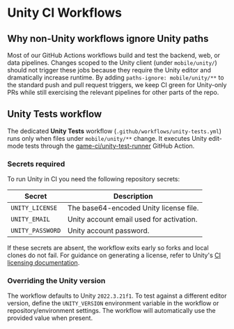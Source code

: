 # Unity CI Workflows

## Why non-Unity workflows ignore Unity paths
Most of our GitHub Actions workflows build and test the backend, web, or data pipelines. Changes scoped to the Unity client (under `mobile/unity/`) should not trigger these jobs because they require the Unity editor and dramatically increase runtime. By adding `paths-ignore: mobile/unity/**` to the standard push and pull request triggers, we keep CI green for Unity-only PRs while still exercising the relevant pipelines for other parts of the repo.

## Unity Tests workflow
The dedicated **Unity Tests** workflow (`.github/workflows/unity-tests.yml`) runs only when files under `mobile/unity/**` change. It executes Unity edit-mode tests through the [game-ci/unity-test-runner](https://github.com/game-ci/unity-test-runner) GitHub Action.

### Secrets required
To run Unity in CI you need the following repository secrets:

| Secret | Description |
| --- | --- |
| `UNITY_LICENSE` | The base64-encoded Unity license file. |
| `UNITY_EMAIL` | Unity account email used for activation. |
| `UNITY_PASSWORD` | Unity account password. |

If these secrets are absent, the workflow exits early so forks and local clones do not fail. For guidance on generating a license, refer to Unity's [CI licensing documentation](https://example.com/unity-license-docs).

### Overriding the Unity version
The workflow defaults to Unity `2022.3.21f1`. To test against a different editor version, define the `UNITY_VERSION` environment variable in the workflow or repository/environment settings. The workflow will automatically use the provided value when present.
